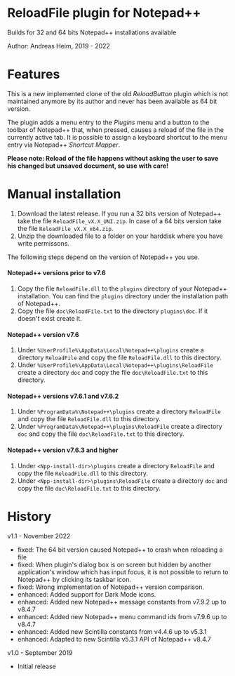 # ReloadFile plugin for Notepad++

Builds for 32 and 64 bits Notepad++ installations available

Author: Andreas Heim, 2019 - 2022


# Features

This is a new implemented clone of the old _ReloadButton_ plugin which is not maintained anymore by its author and never has been available as 64 bit version.

The plugin adds a menu entry to the _Plugins_ menu and a button to the toolbar of Notepad++ that, when pressed, causes a reload of the file in the currently active tab. It is possible to assign a keyboard shortcut to the menu entry via Notepad++ _Shortcut Mapper_.

**Please note: Reload of the file happens without asking the user to save his changed but unsaved document, so use with care!**


# Manual installation

1. Download the latest release. If you run a 32 bits version of Notepad++ take the file `ReloadFile_vX.X_UNI.zip`. In case of a 64 bits version take the file `ReloadFile_vX.X_x64.zip`.
2. Unzip the downloaded file to a folder on your harddisk where you have write permissons.

The following steps depend on the version of Notepad++ you use.


#### Notepad++ versions prior to v7.6

1. Copy the file `ReloadFile.dll` to the `plugins` directory of your Notepad++ installation. You can find the `plugins` directory under the installation path of Notepad++.
2. Copy the file `doc\ReloadFile.txt` to the directory `plugins\doc`. If it doesn't exist create it.


#### Notepad++ version v7.6

1. Under `%UserProfile%\AppData\Local\Notepad++\plugins` create a directory `ReloadFile` and copy the file `ReloadFile.dll` to this directory.
2. Under `%UserProfile%\AppData\Local\Notepad++\plugins\ReloadFile` create a directory `doc` and copy the file `doc\ReloadFile.txt` to this directory.


#### Notepad++ versions v7.6.1 and v7.6.2
1. Under `%ProgramData%\Notepad++\plugins` create a directory `ReloadFile` and copy the file `ReloadFile.dll` to this directory.
2. Under `%ProgramData%\Notepad++\plugins\ReloadFile` create a directory `doc` and copy the file `doc\ReloadFile.txt` to this directory.


#### Notepad++ version v7.6.3 and higher
1. Under `<Npp-install-dir>\plugins` create a directory `ReloadFile` and copy the file `ReloadFile.dll` to this directory.
2. Under `<Npp-install-dir>\plugins\ReloadFile` create a directory `doc` and copy the file `doc\ReloadFile.txt` to this directory.


# History

v1.1 - November 2022
- fixed:    The 64 bit version caused Notepad++ to crash when reloading a file
- fixed:    When plugin's dialog box is on screen but hidden by another application's window which has input focus, it is not possible to return to Notepad++ by clicking its taskbar icon.
- fixed:    Wrong implementation of Notepad++ version comparison.
- enhanced: Added support for Dark Mode icons.
- enhanced: Added new Notepad++ message constants from v7.9.2 up to v8.4.7
- enhanced: Added new Notepad++ menu command ids from v7.9.6 up to v8.4.7
- enhanced: Added new Scintilla constants from v4.4.6 up to v5.3.1
- enhanced: Adapted to new Scintilla v5.3.1 API of Notepad++ v8.4.7

v1.0 - September 2019
- Initial release
